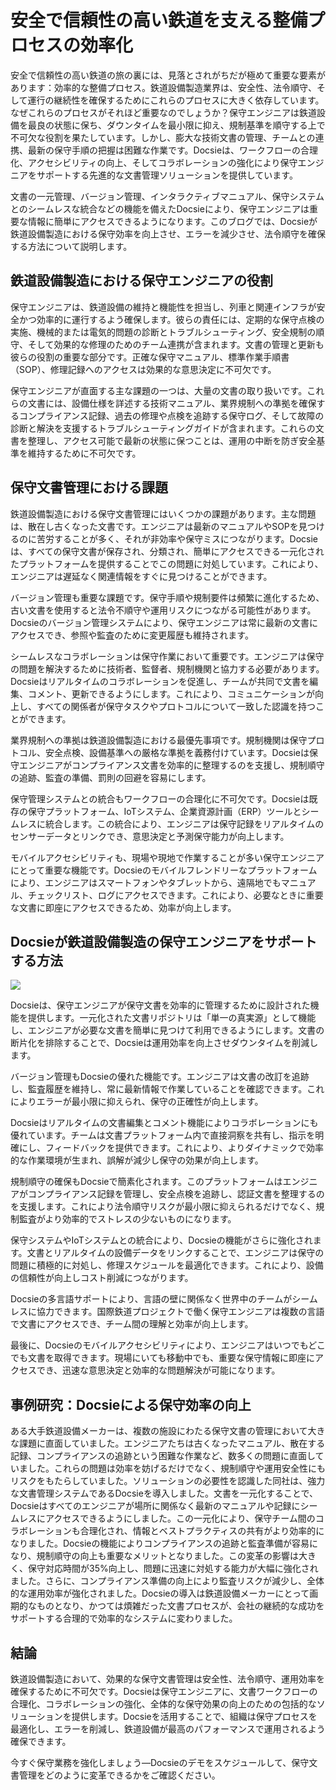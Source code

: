 # 安全で信頼性の高い鉄道を支える整備プロセスの効率化

安全で信頼性の高い鉄道の旅の裏には、見落とされがちだが極めて重要な要素があります：効率的な整備プロセス。鉄道設備製造業界は、安全性、法令順守、そして運行の継続性を確保するためにこれらのプロセスに大きく依存しています。なぜこれらのプロセスがそれほど重要なのでしょうか？保守エンジニアは鉄道設備を最良の状態に保ち、ダウンタイムを最小限に抑え、規制基準を順守する上で不可欠な役割を果たしています。しかし、膨大な技術文書の管理、チームとの連携、最新の保守手順の把握は困難な作業です。Docsieは、ワークフローの合理化、アクセシビリティの向上、そしてコラボレーションの強化により保守エンジニアをサポートする先進的な文書管理ソリューションを提供しています。

文書の一元管理、バージョン管理、インタラクティブマニュアル、保守システムとのシームレスな統合などの機能を備えたDocsieにより、保守エンジニアは重要な情報に簡単にアクセスできるようになります。このブログでは、Docsieが鉄道設備製造における保守効率を向上させ、エラーを減少させ、法令順守を確保する方法について説明します。

## 鉄道設備製造における保守エンジニアの役割

保守エンジニアは、鉄道設備の維持と機能性を担当し、列車と関連インフラが安全かつ効率的に運行するよう確保します。彼らの責任には、定期的な保守点検の実施、機械的または電気的問題の診断とトラブルシューティング、安全規制の順守、そして効果的な修理のためのチーム連携が含まれます。文書の管理と更新も彼らの役割の重要な部分です。正確な保守マニュアル、標準作業手順書（SOP）、修理記録へのアクセスは効果的な意思決定に不可欠です。

保守エンジニアが直面する主な課題の一つは、大量の文書の取り扱いです。これらの文書には、設備仕様を詳述する技術マニュアル、業界規制への準拠を確保するコンプライアンス記録、過去の修理や点検を追跡する保守ログ、そして故障の診断と解決を支援するトラブルシューティングガイドが含まれます。これらの文書を整理し、アクセス可能で最新の状態に保つことは、運用の中断を防ぎ安全基準を維持するために不可欠です。

## 保守文書管理における課題

鉄道設備製造における保守文書管理にはいくつかの課題があります。主な問題は、散在し古くなった文書です。エンジニアは最新のマニュアルやSOPを見つけるのに苦労することが多く、それが非効率や保守ミスにつながります。Docsieは、すべての保守文書が保存され、分類され、簡単にアクセスできる一元化されたプラットフォームを提供することでこの問題に対処しています。これにより、エンジニアは遅延なく関連情報をすぐに見つけることができます。

バージョン管理も重要な課題です。保守手順や規制要件は頻繁に進化するため、古い文書を使用すると法令不順守や運用リスクにつながる可能性があります。Docsieのバージョン管理システムにより、保守エンジニアは常に最新の文書にアクセスでき、参照や監査のために変更履歴も維持されます。

シームレスなコラボレーションは保守作業において重要です。エンジニアは保守の問題を解決するために技術者、監督者、規制機関と協力する必要があります。Docsieはリアルタイムのコラボレーションを促進し、チームが共同で文書を編集、コメント、更新できるようにします。これにより、コミュニケーションが向上し、すべての関係者が保守タスクやプロトコルについて一致した認識を持つことができます。

業界規制への準拠は鉄道設備製造における最優先事項です。規制機関は保守プロトコル、安全点検、設備基準への厳格な準拠を義務付けています。Docsieは保守エンジニアがコンプライアンス文書を効率的に整理するのを支援し、規制順守の追跡、監査の準備、罰則の回避を容易にします。

保守管理システムとの統合もワークフローの合理化に不可欠です。Docsieは既存の保守プラットフォーム、IoTシステム、企業資源計画（ERP）ツールとシームレスに統合します。この統合により、エンジニアは保守記録をリアルタイムのセンサーデータとリンクでき、意思決定と予測保守能力が向上します。

モバイルアクセシビリティも、現場や現地で作業することが多い保守エンジニアにとって重要な機能です。Docsieのモバイルフレンドリーなプラットフォームにより、エンジニアはスマートフォンやタブレットから、遠隔地でもマニュアル、チェックリスト、ログにアクセスできます。これにより、必要なときに重要な文書に即座にアクセスできるため、効率が向上します。

## Docsieが鉄道設備製造の保守エンジニアをサポートする方法

![](https://cdn.docsie.io/workspace_PxAvC1Uenuc7ad6H3/doc_wn84Jkoc6hIMTO2eE/file_t7oDeJd5R5tf3tYLb/image_ecc7c558-399a-a99e-384a-d43f69650da5.jpg)

Docsieは、保守エンジニアが保守文書を効率的に管理するために設計された機能を提供します。一元化された文書リポジトリは「単一の真実源」として機能し、エンジニアが必要な文書を簡単に見つけて利用できるようにします。文書の断片化を排除することで、Docsieは運用効率を向上させダウンタイムを削減します。

バージョン管理もDocsieの優れた機能です。エンジニアは文書の改訂を追跡し、監査履歴を維持し、常に最新情報で作業していることを確認できます。これによりエラーが最小限に抑えられ、保守の正確性が向上します。

Docsieはリアルタイムの文書編集とコメント機能によりコラボレーションにも優れています。チームは文書プラットフォーム内で直接洞察を共有し、指示を明確にし、フィードバックを提供できます。これにより、よりダイナミックで効率的な作業環境が生まれ、誤解が減少し保守の効果が向上します。

規制順守の確保もDocsieで簡素化されます。このプラットフォームはエンジニアがコンプライアンス記録を管理し、安全点検を追跡し、認証文書を整理するのを支援します。これにより法令順守リスクが最小限に抑えられるだけでなく、規制監査がより効率的でストレスの少ないものになります。

保守システムやIoTシステムとの統合により、Docsieの機能がさらに強化されます。文書とリアルタイムの設備データをリンクすることで、エンジニアは保守の問題に積極的に対処し、修理スケジュールを最適化できます。これにより、設備の信頼性が向上しコスト削減につながります。

Docsieの多言語サポートにより、言語の壁に関係なく世界中のチームがシームレスに協力できます。国際鉄道プロジェクトで働く保守エンジニアは複数の言語で文書にアクセスでき、チーム間の理解と効率が向上します。

最後に、Docsieのモバイルアクセシビリティにより、エンジニアはいつでもどこでも文書を取得できます。現場にいても移動中でも、重要な保守情報に即座にアクセスでき、迅速な意思決定と効率的な問題解決が可能になります。

## 事例研究：Docsieによる保守効率の向上

ある大手鉄道設備メーカーは、複数の施設にわたる保守文書の管理において大きな課題に直面していました。エンジニアたちは古くなったマニュアル、散在する記録、コンプライアンスの追跡という困難な作業など、数多くの問題に直面していました。これらの問題は効率を妨げるだけでなく、規制順守や運用安全性にもリスクをもたらしていました。ソリューションの必要性を認識した同社は、強力な文書管理システムであるDocsieを導入しました。文書を一元化することで、Docsieはすべてのエンジニアが場所に関係なく最新のマニュアルや記録にシームレスにアクセスできるようにしました。この一元化により、保守チーム間のコラボレーションも合理化され、情報とベストプラクティスの共有がより効率的になりました。Docsieの機能によりコンプライアンスの追跡と監査準備が容易になり、規制順守の向上も重要なメリットとなりました。この変革の影響は大きく、保守対応時間が35%向上し、問題に迅速に対処する能力が大幅に強化されました。さらに、コンプライアンス準備の向上により監査リスクが減少し、全体的な運用効率が強化されました。Docsieの導入は鉄道設備メーカーにとって画期的なものとなり、かつては煩雑だった文書プロセスが、会社の継続的な成功をサポートする合理的で効率的なシステムに変わりました。

## 結論

鉄道設備製造において、効果的な保守文書管理は安全性、法令順守、運用効率を確保するために不可欠です。Docsieは保守エンジニアに、文書ワークフローの合理化、コラボレーションの強化、全体的な保守効果の向上のための包括的なソリューションを提供します。Docsieを活用することで、組織は保守プロセスを最適化し、エラーを削減し、鉄道設備が最高のパフォーマンスで運用されるよう確保できます。

今すぐ保守業務を強化しましょう—Docsieのデモをスケジュールして、保守文書管理をどのように変革できるかをご確認ください。